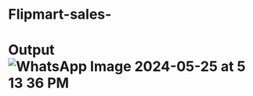 # Flipmart-sales-
# Output![WhatsApp Image 2024-05-25 at 5 13 36 PM](https://github.com/harshchandra2607/Flipmart-sales-/assets/147481491/37839411-7524-4d4b-9e88-2bad8c12e56e)
